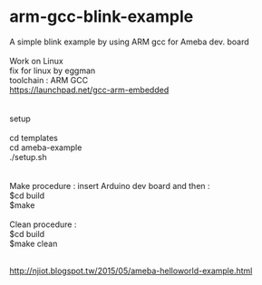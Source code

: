 # arm-gcc-blink-example <br>
A simple blink example by using ARM gcc for Ameba dev. board<br>
<br>
Work on Linux <br>
   fix for linux by eggman
<br>
toolchain : ARM GCC <br>
     https://launchpad.net/gcc-arm-embedded <br>
<br>     
setup <br>
<br>
  cd templates <br>
  cd ameba-example <br>
  ./setup.sh <br>
<br>
<br>
Make procedure : insert Arduino dev board and then :<br>
   $cd build<br>
   $make<br>
<br>
Clean procedure :<br>
   $cd build<br>
   $make clean<br>
<br>

http://njiot.blogspot.tw/2015/05/ameba-helloworld-example.html

